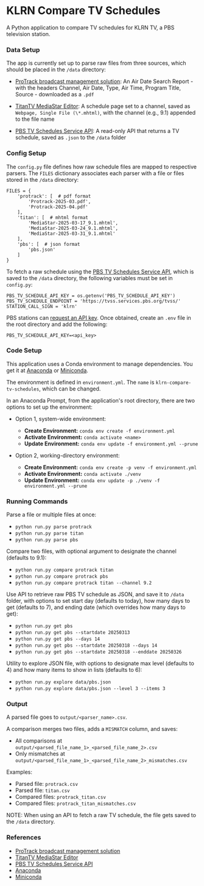 # KLRN Compare TV Schedules

A Python application to compare TV schedules for KLRN TV, a PBS television station.

### Data Setup

The app is currently set up to parse raw files from three sources, which should be placed in the `/data` directory:

- [ProTrack broadcast management solution](https://myersinfosys.com/protrack-tv/): An Air Date Search Report - with the headers Channel, Air Date, Type, Air Time, Program Title, Source - downloaded as a `.pdf`

- [TitanTV MediaStar Editor](https://www.titantvinc.com/broadcast-software/mediastar-suite/mediastar-editor/): A schedule page set to a channel, saved as `Webpage, Single File (\*.mhtml)`, with the channel (e.g., 9.1) appended to the file name

- [PBS TV Schedules Service API](<https://docs.pbs.org/space/tvsapi/3964930/TV+Schedules+Service+(TVSS)+API>): A read-only API that returns a TV schedule, saved as `.json` to the `/data` folder

### Config Setup

The `config.py` file defines how raw schedule files are mapped to respective parsers. The `FILES` dictionary associates each parser with a file or files stored in the `/data` directory:

```
FILES = {
    'protrack': [  # pdf format
        'Protrack-2025-03.pdf',
        'Protrack-2025-04.pdf'
    ],
    'titan': [  # mhtml format
        'MediaStar-2025-03-17_9.1.mhtml',
        'MediaStar-2025-03-24_9.1.mhtml',
        'MediaStar-2025-03-31_9.1.mhtml'
    ],
    'pbs': [  # json format
        'pbs.json'
    ]
}
```

To fetch a raw schedule using the [PBS TV Schedules Service API](<https://docs.pbs.org/space/tvsapi/3964930/TV+Schedules+Service+(TVSS)+API>), which is saved to the `/data` directory, the following variables must be set in `config.py`:

```
PBS_TV_SCHEDULE_API_KEY = os.getenv('PBS_TV_SCHEDULE_API_KEY')
PBS_TV_SCHEDULE_ENDPOINT = 'https://tvss.services.pbs.org/tvss/'
STATION_CALL_SIGN = 'klrn'
```

PBS stations can [request an API key](https://digitalsupport.pbs.org/support/tickets/new). Once obtained, create an `.env` file in the root directory and add the following:

```
PBS_TV_SCHEDULE_API_KEY=<api_key>
```

### Code Setup

This application uses a Conda environment to manage dependencies. You get it at [Anaconda](https://www.anaconda.com/download/) or [Miniconda](https://docs.anaconda.com/miniconda/).

The environment is defined in `environment.yml`. The `name` is `klrn-compare-tv-schedules`, which can be changed.

In an Anaconda Prompt, from the application's root directory, there are two options to set up the environment:

- Option 1, system-wide environment:

  - **Create Environment:** `conda env create -f environment.yml`
  - **Activate Environment:** `conda activate <name>`
  - **Update Environment:** `conda env update -f environment.yml --prune`

- Option 2, working-directory environment:

  - **Create Environment:** `conda env create -p venv -f environment.yml`
  - **Activate Environment:** `conda activate ./venv`
  - **Update Environment:** `conda env update -p ./venv -f environment.yml --prune`

### Running Commands

Parse a file or multiple files at once:

- `python run.py parse protrack`
- `python run.py parse titan`
- `python run.py parse pbs`

Compare two files, with optional argument to designate the channel (defaults to 9.1):

- `python run.py compare protrack titan`
- `python run.py compare protrack pbs`
- `python run.py compare protrack titan --channel 9.2`

Use API to retrieve raw PBS TV schedule as JSON, and save it to `/data` folder, with options to set start day (defaults to today), how many days to get (defaults to 7), and ending date (which overrides how many days to get):

- `python run.py get pbs`
- `python run.py get pbs --startdate 20250313`
- `python run.py get pbs --days 14`
- `python run.py get pbs --startdate 20250318 --days 14`
- `python run.py get pbs --startdate 20250318 --enddate 20250326`

Utility to explore JSON file, with options to designate max level (defaults to 4) and how many items to show in lists (defaults to 6):

- `python run.py explore data/pbs.json`
- `python run.py explore data/pbs.json --level 3 --items 3`

### Output

A parsed file goes to `output/<parser_name>.csv`.

A comparison merges two files, adds a `MISMATCH` column, and saves:

- All comparisons at `output/<parsed_file_name_1>_<parsed_file_name_2>.csv`
- Only mismatches at `output/<parsed_file_name_1>_<parsed_file_name_2>_mismatches.csv`

Examples:

- Parsed file: `protrack.csv`
- Parsed file: `titan.csv`
- Compared files: `protrack_titan.csv`
- Compared files: `protrack_titan_mismatches.csv`

NOTE: When using an API to fetch a raw TV schedule, the file gets saved to the `/data` directory.

### References

- [ProTrack broadcast management solution](https://myersinfosys.com/protrack-tv/)
- [TitanTV MediaStar Editor](https://www.titantvinc.com/broadcast-software/mediastar-suite/mediastar-editor/)
- [PBS TV Schedules Service API](<https://docs.pbs.org/space/tvsapi/3964930/TV+Schedules+Service+(TVSS)+API>)
- [Anaconda](https://www.anaconda.com/download/)
- [Miniconda](https://docs.anaconda.com/miniconda/)
